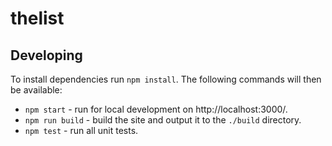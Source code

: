 # thelist

## Developing

To install dependencies run `npm install`. The following commands will then be available:

* `npm start` - run for local development on http://localhost:3000/.
* `npm run build` - build the site and output it to the `./build` directory.
* `npm test` - run all unit tests.

